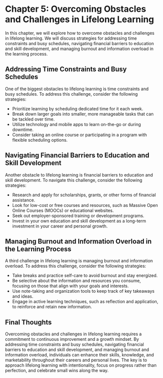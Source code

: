 Chapter 5: Overcoming Obstacles and Challenges in Lifelong Learning
===================================================================

In this chapter, we will explore how to overcome obstacles and challenges in lifelong learning. We will discuss strategies for addressing time constraints and busy schedules, navigating financial barriers to education and skill development, and managing burnout and information overload in the learning process.

Addressing Time Constraints and Busy Schedules
----------------------------------------------

One of the biggest obstacles to lifelong learning is time constraints and busy schedules. To address this challenge, consider the following strategies:

* Prioritize learning by scheduling dedicated time for it each week.
* Break down larger goals into smaller, more manageable tasks that can be tackled over time.
* Utilize technology and mobile apps to learn on-the-go or during downtime.
* Consider taking an online course or participating in a program with flexible scheduling options.

Navigating Financial Barriers to Education and Skill Development
----------------------------------------------------------------

Another obstacle to lifelong learning is financial barriers to education and skill development. To navigate this challenge, consider the following strategies:

* Research and apply for scholarships, grants, or other forms of financial assistance.
* Look for low-cost or free courses and resources, such as Massive Open Online Courses (MOOCs) or educational websites.
* Seek out employer-sponsored training or development programs.
* Invest in your own education and skill development as a long-term investment in your career and personal growth.

Managing Burnout and Information Overload in the Learning Process
-----------------------------------------------------------------

A third challenge in lifelong learning is managing burnout and information overload. To address this challenge, consider the following strategies:

* Take breaks and practice self-care to avoid burnout and stay energized.
* Be selective about the information and resources you consume, focusing on those that align with your goals and interests.
* Use note-taking and organization tools to keep track of key takeaways and ideas.
* Engage in active learning techniques, such as reflection and application, to reinforce and retain new information.

Final Thoughts
--------------

Overcoming obstacles and challenges in lifelong learning requires a commitment to continuous improvement and a growth mindset. By addressing time constraints and busy schedules, navigating financial barriers to education and skill development, and managing burnout and information overload, individuals can enhance their skills, knowledge, and marketability throughout their careers and personal lives. The key is to approach lifelong learning with intentionality, focus on progress rather than perfection, and celebrate small wins along the way.
